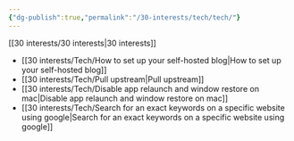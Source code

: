 ```yaml
---
{"dg-publish":true,"permalink":"/30-interests/tech/tech/"}
---
```


[[30 interests/30 interests\|30 interests]]

- [[30 interests/Tech/How to set up your self-hosted blog\|How to set up your self-hosted blog]]
- [[30 interests/Tech/Pull upstream\|Pull upstream]]
- [[30 interests/Tech/Disable app relaunch and window restore on mac\|Disable app relaunch and window restore on mac]]
- [[30 interests/Tech/Search for an exact keywords on a specific website using google\|Search for an exact keywords on a specific website using google]]
